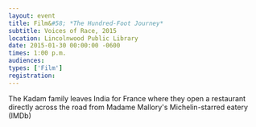 ```yaml
---
layout: event
title: Film&#58; *The Hundred-Foot Journey*
subtitle: Voices of Race, 2015
location: Lincolnwood Public Library
date: 2015-01-30 00:00:00 -0600
times: 1:00 p.m.
audiences: 
types: ['Film']
registration: 
---
```

The Kadam family leaves India for France where they open a restaurant directly across the road from Madame Mallory's Michelin-starred eatery (IMDb)
